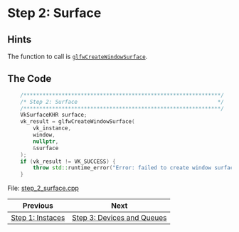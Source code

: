 # **Step 2: Surface**
## **Hints**
The function to call is [`glfwCreateWindowSurface`](https://www.glfw.org/docs/3.3/group__vulkan.html#ga1a24536bec3f80b08ead18e28e6ae965).

## **The Code**

```C++
    /**************************************************************/
	/* Step 2: Surface                                            */
	/**************************************************************/
	VkSurfaceKHR surface;
	vk_result = glfwCreateWindowSurface(
		vk_instance,
		window,
		nullptr,
		&surface
	);
	if (vk_result != VK_SUCCESS) {
		throw std::runtime_error("Error: failed to create window surface.");
	}
```

File: [step_2_surface.cpp](../Code/step_2_surface.cpp)

| Previous | Next |
|---|---|
| [Step 1: Instaces](instance.md) | [Step 3: Devices and Queues](devices_and_queues.md) |